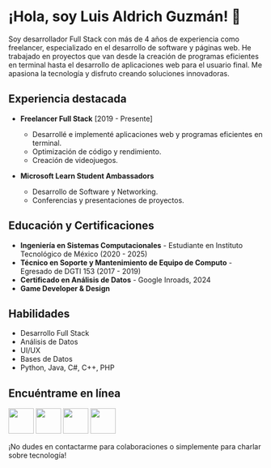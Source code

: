 # ¡Hola, soy Luis Aldrich Guzmán! 👋

Soy desarrollador Full Stack con más de 4 años de experiencia como freelancer, especializado en el desarrollo de software y páginas web. He trabajado en proyectos que van desde la creación de programas eficientes en terminal hasta el desarrollo de aplicaciones web para el usuario final. Me apasiona la tecnología y disfruto creando soluciones innovadoras.

## Experiencia destacada

- **Freelancer Full Stack** [2019 - Presente]
  - Desarrollé e implementé aplicaciones web y programas eficientes en terminal.
  - Optimización de código y rendimiento.
  - Creación de videojuegos.
  
- **Microsoft Learn Student Ambassadors**
  - Desarrollo de Software y Networking.
  - Conferencias y presentaciones de proyectos.

## Educación y Certificaciones

- **Ingeniería en Sistemas Computacionales** - Estudiante en Instituto Tecnológico de México (2020 - 2025)
- **Técnico en Soporte y Mantenimiento de Equipo de Computo** - Egresado de DGTI 153 (2017 - 2019)
- **Certificado en Análisis de Datos** - Google Inroads, 2024
- **Game Developer & Design**
  
## Habilidades

- Desarrollo Full Stack
- Análisis de Datos
- UI/UX
- Bases de Datos
- Python, Java, C#, C++, PHP

## Encuéntrame en línea

[<img src="https://cdn-icons-png.flaticon.com/256/174/174857.png" width="50" height="50">](https://www.linkedin.com/in/luis-aldrich-guzm%C3%A1n-gonz%C3%A1lez-4751b8279/)
[<img src="https://raw.githubusercontent.com/simple-icons/simple-icons/develop/icons/twitter.svg" width="50" height="50">](https://twitter.com/luisaldrichguz)
[<img src="https://raw.githubusercontent.com/simple-icons/simple-icons/develop/icons/link.svg" width="50" height="50">](https://luisaldrichguz.com/)
[<img src="https://raw.githubusercontent.com/simple-icons/simple-icons/develop/icons/maildotru.svg" width="50" height="50">](mailto:luisaldrichguz@hotmail.com)



¡No dudes en contactarme para colaboraciones o simplemente para charlar sobre tecnología!



